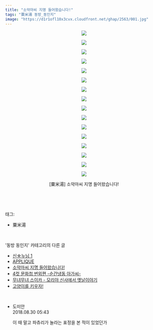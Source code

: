 ```yaml
---
title: "소악마씨 지명 들어왔습니다!"
tags: "粟米湯 동방_동인지"
image: "https://d1r1ofl10x3cvx.cloudfront.net/ghap/2563/001.jpg"
---
```

<div class="article">
<p style="text-align: center; clear: none; float: none;"><img src="{{ site.imgserver7 }}/ghap/2563/001.jpg"/></p>
<p style="text-align: center; clear: none; float: none;"><img src="{{ site.imgserver7 }}/ghap/2563/002.jpg"/></p>
<p style="text-align: center; clear: none; float: none;"><img src="{{ site.imgserver7 }}/ghap/2563/003.jpg"/></p>
<p style="text-align: center; clear: none; float: none;"><img src="{{ site.imgserver7 }}/ghap/2563/004.jpg"/></p>
<p style="text-align: center; clear: none; float: none;"><img src="{{ site.imgserver7 }}/ghap/2563/005.jpg"/></p>
<p style="text-align: center; clear: none; float: none;"><img src="{{ site.imgserver7 }}/ghap/2563/006.jpg"/></p>
<p style="text-align: center; clear: none; float: none;"><img src="{{ site.imgserver7 }}/ghap/2563/007.jpg"/></p>
<p style="text-align: center; clear: none; float: none;"><img src="{{ site.imgserver7 }}/ghap/2563/008.jpg"/></p>
<p style="text-align: center; clear: none; float: none;"><img src="{{ site.imgserver7 }}/ghap/2563/009.jpg"/></p>
<p style="text-align: center; clear: none; float: none;"><img src="{{ site.imgserver7 }}/ghap/2563/010.jpg"/></p>
<p style="text-align: center; clear: none; float: none;"><img src="{{ site.imgserver7 }}/ghap/2563/011.jpg"/></p>
<p style="text-align: center; clear: none; float: none;"><img src="{{ site.imgserver7 }}/ghap/2563/012.jpg"/></p>
<p style="text-align: center; clear: none; float: none;"><img src="{{ site.imgserver7 }}/ghap/2563/013.jpg"/></p>
<p style="text-align: center; clear: none; float: none;"><img src="{{ site.imgserver7 }}/ghap/2563/014.jpg"/></p>
<p style="text-align: center; clear: none; float: none;"><img src="{{ site.imgserver7 }}/ghap/2563/015.jpg"/></p>
<p style="text-align: center; clear: none; float: none;"><img src="{{ site.imgserver7 }}/ghap/2563/016.jpg"/></p>
<p style="text-align: center; clear: none; float: none;">[粟米湯] 소악마씨 지명 들어왔습니다!</p>
<p><br/></p>
</div><br/>
<div class="tagTrail">
<p>태그: </p>
<ul>
<li>粟米湯</li>
</ul>
</div><br/>
<div class="another">
<p>'동방 동인지' 카테고리의 다른 글</p>
<ul>
<li><a href="/ghap_2565">신☆누님 1</a></li>
<li><a href="/ghap_2564">APPLIQUE</a></li>
<li><a href="/ghap_2563">소악마씨 지명 들어왔습니다!</a></li>
<li><a href="/ghap_2562">4컷 문화첩 번외편 -순간냉동 아가씨-</a></li>
<li><a href="/ghap_2559">무녀무녀 스이카 - 모리야 신사에서 옛날이야기</a></li>
<li><a href="/ghap_2558">고양이를 키우자!</a></li>
</ul>
</div><br/>
<div class="cb_module cb_fluid">
<div class="cb_wrt cb_profile">
<div class="comment">
<ul>
<li class="cb_thumb_off" id="comment15321145">
<div class="cb_comment_area">
<div class="cb_info_area">
<div class="cb_section">
<span class="cb_nick_name">도미안</span>
</div>
<div class="cb_section">
<span class="cb_date">2018.08.30 05:43 </span>
</div>
</div>
<div class="cb_dsc_comment">
<p class="cb_dsc">
											이 때 말고 파츄리가 놀라는 표정을 본 적이 있었던가
										</p>
</div>
</div></li>
</ul>
</div>
</div><!-- commentList close -->
</div><br/>
